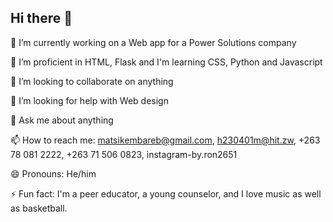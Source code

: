 ## Hi there 👋
🔭 I’m currently working on a Web app for a Power Solutions company

🌱 I’m proficient in HTML, Flask and I'm learning CSS, Python and Javascript

👯 I’m looking to collaborate on anything

🤔 I’m looking for help with Web design

💬 Ask me about anything

📫 How to reach me: matsikembareb@gmail.com, h230401m@hit.zw, +263 78 081 2222, +263 71 506 0823, instagram-by.ron2651

😄 Pronouns: He/him

⚡ Fun fact: I'm a peer educator, a young counselor, and I love music as well as basketball.
